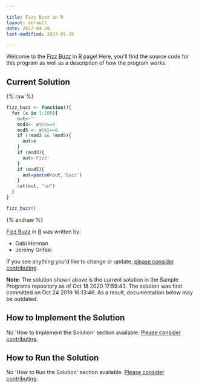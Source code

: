 ```yaml
---

title: Fizz Buzz in R
layout: default
date: 2022-04-28
last-modified: 2023-01-29

---
```


Welcome to the [Fizz Buzz](https://sampleprograms.io/projects/fizz-buzz) in [R](https://sampleprograms.io/languages/r) page! Here, you'll find the source code for this program as well as a description of how the program works.

## Current Solution

{% raw %}

```r
fizz_buzz <- function(){
  for (x in 1:100){
    out<-''
    mod3<- x%%3==0
    mod5 <- x%%5==0
    if (!mod3 && !mod5){
      out=x
    }
    if (mod3){
      out='Fizz'
    }
    if (mod5){
      out=paste0(out,'Buzz')
    }
    cat(out, "\n")
  }
}

fizz_buzz()
```

{% endraw %}

[Fizz Buzz](https://sampleprograms.io/projects/fizz-buzz) in [R](https://sampleprograms.io/languages/r) was written by:

- Gabi Herman
- Jeremy Grifski

If you see anything you'd like to change or update, [please consider contributing](https://github.com/TheRenegadeCoder/sample-programs).

**Note**: The solution shown above is the current solution in the Sample Programs repository as of Oct 18 2020 17:59:43. The solution was first committed on Oct 24 2019 16:13:46. As a result, documentation below may be outdated.

## How to Implement the Solution

No 'How to Implement the Solution' section available. [Please consider contributing](https://github.com/TheRenegadeCoder/sample-programs-website).

## How to Run the Solution

No 'How to Run the Solution' section available. [Please consider contributing](https://github.com/TheRenegadeCoder/sample-programs-website).